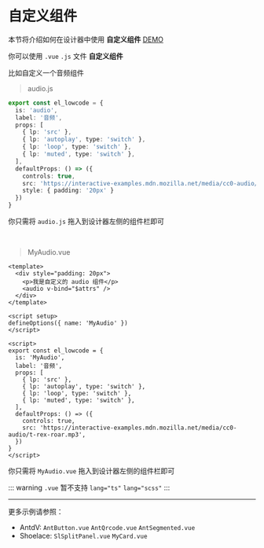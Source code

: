 # 自定义组件

本节将介绍如何在设计器中使用 **自定义组件** [DEMO](http://httpsgiteecomepalserver.gitee.io/el-lowcode/designer/#/?templateId=custom-component)

你可以使用 `.vue` `.js` 文件 **自定义组件**

比如自定义一个音频组件

> audio.js

```ts
export const el_lowcode = {
  is: 'audio',
  label: '音频',
  props: [
    { lp: 'src' },
    { lp: 'autoplay', type: 'switch' },
    { lp: 'loop', type: 'switch' },
    { lp: 'muted', type: 'switch' },
  ],
  defaultProps: () => ({
    controls: true,
    src: 'https://interactive-examples.mdn.mozilla.net/media/cc0-audio/t-rex-roar.mp3',
    style: { padding: '20px' }
  })
}
```

你只需将 `audio.js` 拖入到设计器左侧的组件栏即可

<br />

> MyAudio.vue

```vue
<template>
  <div style="padding: 20px">
    <p>我是自定义的 audio 组件</p>
    <audio v-bind="$attrs" />
  </div>
</template>

<script setup>
defineOptions({ name: 'MyAudio' })
</script>

<script>
export const el_lowcode = {
  is: 'MyAudio',
  label: '音频',
  props: [
    { lp: 'src' },
    { lp: 'autoplay', type: 'switch' },
    { lp: 'loop', type: 'switch' },
    { lp: 'muted', type: 'switch' },
  ],
  defaultProps: () => ({
    controls: true,
    src: 'https://interactive-examples.mdn.mozilla.net/media/cc0-audio/t-rex-roar.mp3',
  })
}
</script>
```

你只需将 `MyAudio.vue` 拖入到设计器左侧的组件栏即可

::: warning
`.vue` 暂不支持 `lang="ts"` `lang="scss"`
:::

---

更多示例请参照：

- AntdV: <a download>`AntButton.vue`</a> <a download>`AntQrcode.vue`</a> <a download>`AntSegmented.vue`</a>
- Shoelace: <a download>`SlSplitPanel.vue`</a> <a download>`MyCard.vue`</a>

<script setup>
import { getCurrentInstance, onMounted } from 'vue'

const ins = getCurrentInstance()

onMounted(() => {
  ;[...ins.proxy.$el.querySelectorAll('a[download]')].forEach(el => {
    el.addEventListener('click', e => {
      e.preventDefault()
      e.stopPropagation()
      download(`https://raw.githubusercontent.com/huodoushigemi/el-lowcode/main/public/${el.textContent}`)
    })
  })
})

async function download(url) {
  const filename = url.split('/').at(-1)
  const res = await fetch(url)
  const blob = await res.blob()
  url = URL.createObjectURL(blob)
  const a = document.createElement('a')
  a.href = url
  a.download = filename
  a.target = '_blank'
  a.click()
  URL.revokeObjectURL(blob)
}
</script>